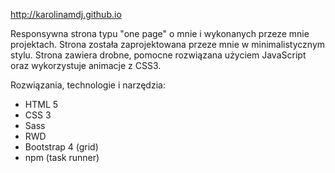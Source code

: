 http://karolinamdj.github.io


Responsywna strona typu "one page" o mnie i wykonanych przeze mnie projektach. Strona została zaprojektowana przeze mnie w minimalistycznym stylu.
Strona zawiera drobne, pomocne rozwiązana użyciem JavaScript oraz wykorzystuje animacje z CSS3.

Rozwiązania, technologie i narzędzia:
- HTML 5
- CSS 3
- Sass
- RWD
- Bootstrap 4 (grid)
- npm (task runner)
